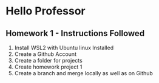 # Hello Professor
## Homework 1 - Instructions Followed
1. Install WSL2 with Ubuntu linux Installed
2. Create a Github Account 
3. Create a folder for projects
4. Create homework project 1
5. Create a branch and merge locally as well as on Github
